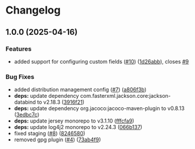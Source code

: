 # Changelog

## 1.0.0 (2025-04-16)


### Features

* added support for configuring custom fields ([#10](https://github.com/SchweizerischeBundesbahnen/jira-to-polarion-migrator/issues/10)) ([1d26abb](https://github.com/SchweizerischeBundesbahnen/jira-to-polarion-migrator/commit/1d26abb6a4160f384fb5324db5bfe3873c10cc31)), closes [#9](https://github.com/SchweizerischeBundesbahnen/jira-to-polarion-migrator/issues/9)


### Bug Fixes

* added distribution management config ([#7](https://github.com/SchweizerischeBundesbahnen/jira-to-polarion-migrator/issues/7)) ([a806f3b](https://github.com/SchweizerischeBundesbahnen/jira-to-polarion-migrator/commit/a806f3b9637eec94eafa2a96c46559cffa0b58a1))
* **deps:** update dependency com.fasterxml.jackson.core:jackson-databind to v2.18.3 ([3916f21](https://github.com/SchweizerischeBundesbahnen/jira-to-polarion-migrator/commit/3916f21269a16000cb9254a974b3df17e73fda72))
* **deps:** update dependency org.jacoco:jacoco-maven-plugin to v0.8.13 ([3edbc7c](https://github.com/SchweizerischeBundesbahnen/jira-to-polarion-migrator/commit/3edbc7ccbe9ebc2a3476dd474191723874f4a770))
* **deps:** update jersey monorepo to v3.1.10 ([fffcfa9](https://github.com/SchweizerischeBundesbahnen/jira-to-polarion-migrator/commit/fffcfa9cf12fc3d48d8ab3e25314115362f28909))
* **deps:** update log4j2 monorepo to v2.24.3 ([066b137](https://github.com/SchweizerischeBundesbahnen/jira-to-polarion-migrator/commit/066b13705112ae53b7eed902ae4fe34e9f979ad4))
* fixed staging ([#8](https://github.com/SchweizerischeBundesbahnen/jira-to-polarion-migrator/issues/8)) ([8246580](https://github.com/SchweizerischeBundesbahnen/jira-to-polarion-migrator/commit/824658089779a39d9623ef382390a40567875dc6))
* removed gpg plugin ([#4](https://github.com/SchweizerischeBundesbahnen/jira-to-polarion-migrator/issues/4)) ([73ab4f9](https://github.com/SchweizerischeBundesbahnen/jira-to-polarion-migrator/commit/73ab4f9d995b19ba9cb062a8d2f2472394705d44))
